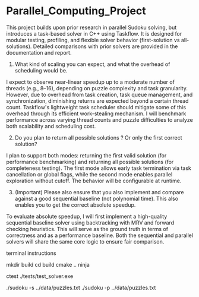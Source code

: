 # Parallel_Computing_Project

This project builds upon prior research in parallel Sudoku solving, but introduces a task-based solver in C++ using Taskflow. It is designed for modular testing, profiling, and flexible solver behavior (first-solution vs all-solutions). Detailed comparisons with prior solvers are provided in the documentation and report.


1. What kind of scaling you can expect, and what the overhead of
scheduling would be.

I expect to observe near-linear speedup up to a moderate number of threads (e.g., 8–16), depending on puzzle complexity and task granularity. However, due to overhead from task creation, task queue management, and synchronization, diminishing returns are expected beyond a certain thread count. Taskflow's lightweight task scheduler should mitigate some of this overhead through its efficient work-stealing mechanism. I will benchmark performance across varying thread counts and puzzle difficulties to analyze both scalability and scheduling cost.

2. Do you plan to return all possible solutions ? Or only the first
correct solution?

I plan to support both modes: returning the first valid solution (for performance benchmarking) and returning all possible solutions (for completeness testing). The first mode allows early task termination via task cancellation or global flags, while the second mode enables parallel exploration without cutoff. The behavior will be configurable at runtime.


3. (Important) Please also ensure that you also implement and compare
against a good sequential baseline (not polynomial time). This also
enables you to get the correct absolute speedup.

To evaluate absolute speedup, I will first implement a high-quality sequential baseline solver using backtracking with MRV and forward checking heuristics. This will serve as the ground truth in terms of correctness and as a performance baseline. Both the sequential and parallel solvers will share the same core logic to ensure fair comparison.


terminal instructions

mkdir build
cd build
cmake ..
ninja

ctest
./tests/test_solver.exe

./sudoku -s ../data/puzzles.txt
./sudoku -p ../data/puzzles.txt

